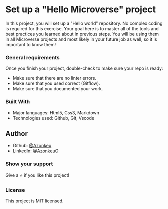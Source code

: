 # Set up a "Hello Microverse" project

In this project, you will set up a "Hello world" repository. No complex coding is required for this exercise. Your goal here is to master all of the tools and best practices you learned about in previous steps. You will be using them in all Microverse projects and most likely in your future job as well, so it is important to know them!

### General requirements

Once you finish your project, double-check to make sure your repo is ready:

* Make sure that there are no linter errors.
* Make sure that you used correct (Gitflow).
* Make sure that you documented your work.

### Built With

* Major languages: Html5, Css3, Markdown
* Technologies used: Github, Git, Vscode

## Author

* Github: [@Azonkeu](https://github.com/Azonkeu)
* LinkedIn: [@AzonkeuO](https://www.linkedin.com/in/azonkeu-ornela-88a14b172/)


### Show your support

Give a ⭐️ if you like this project!


### License

This project is MIT licensed.